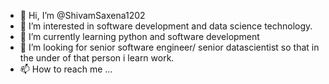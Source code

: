 - 👋 Hi, I’m @ShivamSaxena1202
- 👀 I’m interested in software development and data science technology.
- 🌱 I’m currently learning python and software development
- 💞️ I’m looking for senior software engineer/ senior datascientist so that in the under of that person i learn work.
- 📫 How to reach me ...

<!---
ShivamSaxena1202/ShivamSaxena1202 is a ✨ special ✨ repository because its `README.md` (this file) appears on your GitHub profile.
You can click the Preview link to take a look at your changes.
--->
